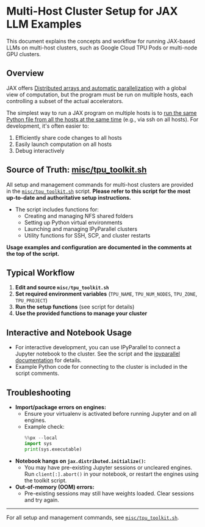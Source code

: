 # Multi-Host Cluster Setup for JAX LLM Examples

This document explains the concepts and workflow for running JAX-based LLMs on multi-host clusters, such as Google Cloud TPU Pods or multi-node GPU clusters.

## Overview

JAX offers [Distributed arrays and automatic parallelization](https://docs.jax.dev/en/latest/notebooks/Distributed_arrays_and_automatic_parallelization.html) with a global view of computation, but the program must be run on multiple hosts, each controlling a subset of the actual accelerators.

The simplest way to run a JAX program on multiple hosts is to [run the same Python file from all the hosts at the same time](https://docs.jax.dev/en/latest/multi_process.html) (e.g., via ssh on all hosts). For development, it's often easier to:
1. Efficiently share code changes to all hosts
2. Easily launch computation on all hosts
3. Debug interactively

## Source of Truth: [misc/tpu_toolkit.sh](./misc/tpu_toolkit.sh)

All setup and management commands for multi-host clusters are provided in the [`misc/tpu_toolkit.sh`](./misc/tpu_toolkit.sh) script. **Please refer to this script for the most up-to-date and authoritative setup instructions.**

- The script includes functions for:
  - Creating and managing NFS shared folders
  - Setting up Python virtual environments
  - Launching and managing IPyParallel clusters
  - Utility functions for SSH, SCP, and cluster restarts

**Usage examples and configuration are documented in the comments at the top of the script.**

## Typical Workflow

1. **Edit and source `misc/tpu_toolkit.sh`**
2. **Set required environment variables** (`TPU_NAME`, `TPU_NUM_NODES`, `TPU_ZONE`, `TPU_PROJECT`)
3. **Run the setup functions** (see script for details)
4. **Use the provided functions to manage your cluster**

## Interactive and Notebook Usage

- For interactive development, you can use IPyParallel to connect a Jupyter notebook to the cluster. See the script and the [ipyparallel documentation](https://ipyparallel.readthedocs.io/en/latest/) for details.
- Example Python code for connecting to the cluster is included in the script comments.

## Troubleshooting

- **Import/package errors on engines:**
  - Ensure your virtualenv is activated before running Jupyter and on all engines.
  - Example check:
    ```python
    %%px --local
    import sys
    print(sys.executable)
    ```
- **Notebook hangs on `jax.distributed.initialize()`:**
  - You may have pre-existing Jupyter sessions or uncleared engines. Run `client[:].abort()` in your notebook, or restart the engines using the toolkit script.
- **Out-of-memory (OOM) errors:**
  - Pre-existing sessions may still have weights loaded. Clear sessions and try again.

---

For all setup and management commands, see [`misc/tpu_toolkit.sh`](./misc/tpu_toolkit.sh).
